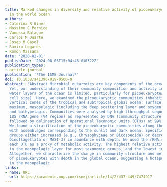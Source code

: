 ```yaml
---
title: Marked changes in diversity and relative activity of picoeukaryotes with depth
  in the world ocean
authors:
- Caterina R Giner
- Massimo C Pernice
- Vanessa Balagué
- Carlos M Duarte
- Josep M Gasol
- Ramiro Logares
- Ramon Massana
date: '2020-02-01'
publishDate: '2024-08-05T15:04:46.050322Z'
publication_types:
- article-journal
publication: '*The ISME Journal*'
doi: 10.1038/s41396-019-0506-9
abstract: 'Abstract Microbial eukaryotes are key components of the ocean plankton.
  Yet, our understanding of their community composition and activity in different
  water layers of the ocean is limited, particularly for picoeukaryotes (0.2–3 µm
  cell size). Here, we examined the picoeukaryotic communities inhabiting different
  vertical zones of the tropical and subtropical global ocean: surface, deep chlorophyll
  maximum, mesopelagic (including the deep scattering layer and oxygen minimum zones),
  and bathypelagic. Communities were analysed by high-tthroughput sequencing of the
  18S rRNA gene (V4 region) as represented by DNA (community structure) and RNA (metabolism),
  followed by delineation of Operational Taxonomic Units (OTUs) at 99% similarity.
  We found a stratification of the picoeukaryotic communities along the water column,
  with assemblages corresponding to the sunlit and dark ocean. Specific taxonomic
  groups either increased (e.g., Chrysophyceae or Bicosoecida) or decreased (e.g.,
  Dinoflagellata or MAST-3) in abundance with depth. We used the rRNA:rDNA ratio of
  each OTU as a proxy of metabolic activity. The highest relative activity was found
  in the mesopelagic layer for most taxonomic groups, and the lowest in the bathypelagic.
  Altogether, we characterize the change in community structure and metabolic activity
  of picoeukaryotes with depth in the global ocean, suggesting a hotspot of activity
  in the mesopelagic.'
links:
- name: URL
  url: https://academic.oup.com/ismej/article/14/2/437-449/7474917
---
```

